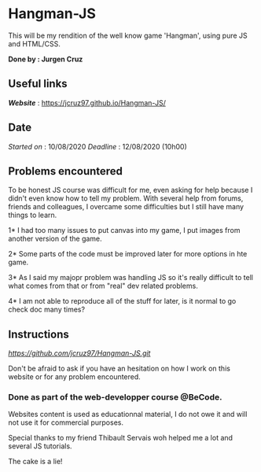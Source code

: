 Hangman-JS
=====================
This will be my rendition of the well know game 'Hangman', using pure JS and HTML/CSS.


**Done by : Jurgen Cruz**


Useful links
------------

*__Website__* : https://jcruz97.github.io/Hangman-JS/

Date
----  
*Started on* : 10/08/2020
*Deadline* : 12/08/2020 (10h00)

Problems encountered
--------------------
To be honest JS course was difficult for me, even asking for help because I didn't even know how to tell my problem.
With several help from forums, friends and colleagues, I overcame some difficulties but I still have many things to learn.

1* I had too many issues to put canvas into my game, I put images from another version of the game.

2* Some parts of the code must be improved later for more options in hte game.

3* As I said my majopr problem was handling JS so it's really difficult to tell what comes from that or from "real" dev related problems.

4* I am not able to reproduce all of the stuff for later, is it normal to go check doc many times?

Instructions
------------  
*https://github.com/jcruz97/Hangman-JS.git*

Don't be afraid to ask if you have an hesitation on how I work on this website or for any problem encountered.

### Done as part of the web-developper course @BeCode.

Websites content is used as educationnal material, I do not owe it and will not use it for commercial purposes.

Special thanks to my friend Thibault Servais woh helped me a lot and several JS tutorials.



























































The cake is a lie!